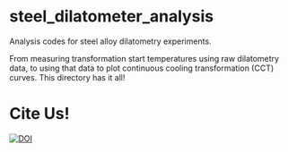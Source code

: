 # steel_dilatometer_analysis
Analysis codes for steel alloy dilatometry experiments.

From measuring transformation start temperatures using raw dilatometry data, to using that data to plot continuous cooling transformation (CCT) curves. This directory has it all!

# Cite Us!
[![DOI](https://zenodo.org/badge/DOI/10.5281/zenodo.7303894.svg)](https://doi.org/10.5281/zenodo.7303894)
